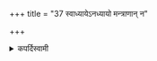 +++
title = "37 स्वाध्यायेऽनध्यायो मन्त्राणान् न"

+++

<details><summary>कपर्दिस्वामी</summary>


<details>

<details><summary>हरदत्तः</summary>


<details>

<details><summary>Müller</summary>

The prohibition of reciting Mantras in the Svādhyāya does not apply to the sacrifice, because there is then a different object.

#####  Commentary

Svādhyāya, i.e. self-reading, is the name given to the study of the Veda, both in first learning and in afterwards repeating it. This study is under several restrictions, but these restrictions cease when the Veda is used for sacrificial purposes.
</details>

<details><summary>थिते</summary>

स्वाध्यायेऽनध्यायो मन्त्राणां न कर्मण्यर्थान्तरत्वात् ३७
</details>

